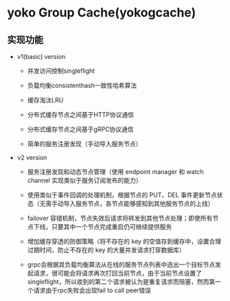 # yoko Group Cache(yokogcache)

## 实现功能

* v1(basic) version

  * 并发访问控制singleflight
 
  * 负载均衡consistenthash一致性哈希算法
 
  * 缓存淘汰LRU
 
  * 分布式缓存节点之间基于HTTP协议通信

  * 分布式缓存节点之间基于gRPC协议通信

  * 简单的服务注册发现（手动导入服务节点）
 

* v2 version

  * 服务注册发现和动态节点管理（使用 endpoint manager 和 watch channel 实现类似于服务订阅发布的能力）
 
  * 使用类似于事件回调的处理机制，根据节点的 PUT、DEL 事件更新节点状态（无需手动导入服务节点，各节点能够感知到其他服务节点的上线）
 
  * failover 容错机制，节点失效后请求将转发到其他节点处理；即使所有节点下线，只要其中一个节点完成重启仍可继续提供服务
 
  * 增加缓存穿透的防御策略（将不存在的 key 的空值存到缓存中，设置合理过期时间，防止不存在的 key 的大量并发请求打穿数据库）

  * grpc会根据其负载均衡算法从在线的服务节点列表中选出一个目标节点发起请求，很可能会将请求再次打回当前节点，由于当前节点设置了singleflight，所以收到的第二个请求被认为是重复请求而阻塞，然而第一个请求由于rpc失败会出现fail to call peer错误